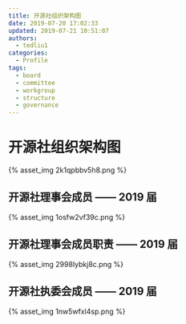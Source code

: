 ```yaml
---
title: 开源社组织架构图
date: 2019-07-20 17:02:33
updated: 2019-07-21 10:51:07
authors:
  - tedliu1
categories:
  - Profile
tags:
  - board
  - committee
  - workgroup
  - structure
  - governance
---
```


# 开源社组织架构图

{% asset_img 2k1qpbbv5h8.png %}

## 开源社理事会成员 —— 2019 届

{% asset_img 1osfw2vf39c.png %}

## 开源社理事会成员职责 —— 2019 届

{% asset_img 2998lybkj8c.png %}

## 开源社执委会成员 —— 2019 届

{% asset_img 1nw5wfxl4sp.png %}
